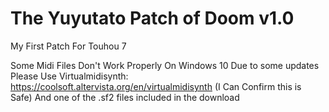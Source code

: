 # The Yuyutato Patch of Doom v1.0
My First Patch For Touhou 7

Some Midi Files Don't Work Properly On Windows 10 Due to some updates
Please Use Virtualmidisynth: https://coolsoft.altervista.org/en/virtualmidisynth (I Can Confirm this is Safe)
And one of the .sf2 files included in the download
